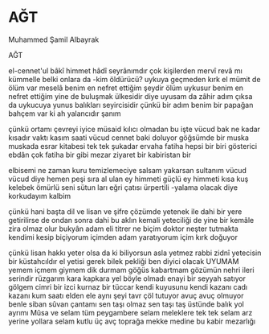 # AĞT 
Muhammed Şamil Albayrak


AĞT

el-cennet'ul bâkî
himmet hâdî
seyrânımdır
çok kişilerden
mervî
revâ mı kümmelle
belki onlara da
-kim öldürücü?
uykuya geçmeden
kırk el mümit de ölüm var meselâ
benim en nefret ettiğim şeydir ölüm
uykusur benim en nefret ettiğim
yine de buluşmak ülkesidir diye uyusam da zâhir
adım
çıksa da uykucuya
yunus balıkları seyircisidir çünkü bir adım
benim bir papağan bahçem var ki
ah yalancıdır şanım

çünkü ortamı çevreyi
iyice müsaid kılıcı olmadan bu işte vücud
bak ne kadar kısadır vaktı
kasım saati vücud
cennet baki doluyor
göğsümde bir muska
muskada esrar kitabesi
tek tek şukadar ervaha fatiha
hepsi bir biri gösterici
ebdân çok fatiha bir gibi
mezar ziyaret bir
kabiristan bir

elbisemi ne zaman kuru temizlemeciye salsam
yakarsan sultanım vücud
vücud diye 
hemen peşi sıra
al ulan
ey himmeti güçlü
ey himmeti kısa
kuş kelebek ömürlü seni sütun
ları eğri
çatısı ürpertili
-yalama olacak diye korkudayım kalbim

çünkü hani başta dil ve lisan
ve şifre çözümde yetenek ile dahi
bir yere getirilirse de
ondan sonra dahi bu aklın kemali
yeteciliği de yine bir kemâle
zira olmaz olur bukyân
adam eli titrer ne biçim doktor neşter tutmakta
kendimi kesip biçiyorum
içimden adam yaratıyorum
içim kırk doğuyor

çünkü lisan hakkı yeter olsa da
ki biliyorsun asla yetmez rabbi zidnî
yetecisin bir küstahcıldır
el yetisi gerek
bilek pekliği
ben diyici olacak UYUMAM
yemem
içmem
giymem
dik durmam göğüs kabartmam
gözümün nehri ileri serindir
rüzgarım kara kapkara yel
böyle olmadı
enayi bir seyyah satıyor gölgem
cimri bir izci
kurnaz bir tüccar
kendi kuyusunu kendi kazanı
cadı kazanı kum saatı
elden ele aynı şeyi tavr
çöl tutuyor avuç avuç
olmuyor benle siban sûvan
çantamı sen taşı
olmaz sen taşı
taş üstünde balık
yol ayrımı Mûsa
ve selam tüm peygambere
selam meleklere tek tek
selam arz yerine yollara
selam kutlu üç avç toprağa
mekke medine
bu kabir mezarlığı
